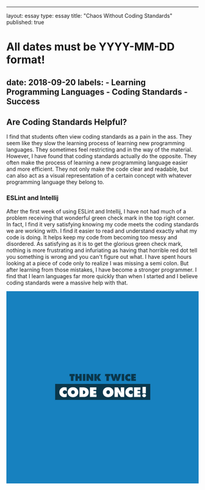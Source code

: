 ---
   layout: essay
   type: essay
   title: "Chaos Without Coding Standards"
   published: true
   # All dates must be YYYY-MM-DD format!
   date: 2018-09-20
   labels:
     - Learning Programming Languages
     - Coding Standards
     - Success
   ---

## Are Coding Standards Helpful?

I find that students often view coding standards as a pain in the ass.  They seem like they slow the learning process of learning new programming languages.  They sometimes feel restricting and in the way of the material.  However, I have found that coding standards actually  do the opposite.  They often make the process of learning a new programming language easier and more efficient.  They not only make the code clear and readable, but can also act as a visual representation of a certain concept with whatever programming language they belong to.  

### ESLint and Intellij

After the first week of using ESLint and Intellij, I have not had much of a problem receiving that wonderful green check mark in the top right corner.  In fact, I find it very satisfying knowing my code meets the coding standards we are working with.  I find it easier to read and understand exactly what my code is doing.  It helps keep my code from becoming too messy and disordered.  As satisfying as it is to get the glorious green check mark, nothing is more frustrating and infuriating as having that horrible red dot tell you something is wrong and you can't figure out what.  I have spent hours looking at a piece of code only to realize I was missing a semi colon.  But after learning from those mistakes, I have become a stronger programmer.  I find that I learn languages far more quickly than when I started and I believe coding standards were a massive help with that.  

<img class="ui image" src="../images/coding-standards.png">
 